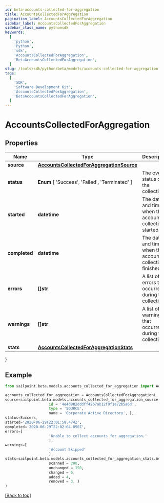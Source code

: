 ```yaml
---
id: beta-accounts-collected-for-aggregation
title: AccountsCollectedForAggregation
pagination_label: AccountsCollectedForAggregation
sidebar_label: AccountsCollectedForAggregation
sidebar_class_name: pythonsdk
keywords:
  [
    'python',
    'Python',
    'sdk',
    'AccountsCollectedForAggregation',
    'BetaAccountsCollectedForAggregation',
  ]
slug: /tools/sdk/python/beta/models/accounts-collected-for-aggregation
tags:
  [
    'SDK',
    'Software Development Kit',
    'AccountsCollectedForAggregation',
    'BetaAccountsCollectedForAggregation',
  ]
---
```


# AccountsCollectedForAggregation

## Properties

| Name | Type | Description | Notes |
| --- | --- | --- | --- |
| **source** | [**AccountsCollectedForAggregationSource**](accounts-collected-for-aggregation-source) |  | [required] |
| **status** | **Enum** [ 'Success', 'Failed', 'Terminated' ] | The overall status of the collection. | [required] |
| **started** | **datetime** | The date and time when the account collection started. | [required] |
| **completed** | **datetime** | The date and time when the account collection finished. | [required] |
| **errors** | **[]str** | A list of errors that occurred during the collection. | [required] |
| **warnings** | **[]str** | A list of warnings that occurred during the collection. | [required] |
| **stats** | [**AccountsCollectedForAggregationStats**](accounts-collected-for-aggregation-stats) |  | [required] |

}

## Example

```python
from sailpoint.beta.models.accounts_collected_for_aggregation import AccountsCollectedForAggregation

accounts_collected_for_aggregation = AccountsCollectedForAggregation(
source=sailpoint.beta.models.accounts_collected_for_aggregation_source.AccountsCollectedForAggregation_source(
                    id = '4e4d982dddff4267ab12f0f1e72b5a6d',
                    type = 'SOURCE',
                    name = 'Corporate Active Directory', ),
status=Success,
started='2020-06-29T22:01:50.474Z',
completed='2020-06-29T22:02:04.090Z',
errors=[
                    'Unable to collect accounts for aggregation.'
                    ],
warnings=[
                    'Account Skipped'
                    ],
stats=sailpoint.beta.models.accounts_collected_for_aggregation_stats.AccountsCollectedForAggregation_stats(
                    scanned = 200,
                    unchanged = 190,
                    changed = 6,
                    added = 4,
                    removed = 3, )
)

```

[[Back to top]](#)
